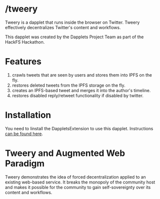 # /tweery

Tweery is a dapplet that runs inside the browser on Twitter. Tweery effectively decentralizes Twitter's content and workflows.

This dapplet was created by the Dapplets Project Team as part of the HackFS Hackathon.

# Features
1. crawls tweets that are seen by users and stores them into IPFS on the fly.
2. restores deleted tweets from the IPFS storage on the fly.
3. creates an IPFS-based tweet and merges it into the author's timeline.
4. restores disabled reply/retweet functionality if disabled by twitter.

# Installation
You need to Iinstall the DappletsExtension to use this dapplet. Instructions [can be found here](https://github.com/dapplets/tweery/blob/main/INSTALLATION.md).

# Tweery and Augmented Web Paradigm
Tweery demonstrates the idea of forced decentralization applied to an existing web-based service.
It breaks the monopoly of the community host and makes it possible for the community to gain self-sovereignty over its content and workflows.
